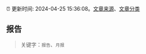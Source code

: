 :alarm_clock: 更新时间: 2024-04-25 15:36:08。[文章来源](/README.md)、[文章分类](/TAGS.md)

## 报告


> 关键字：`报告`、`月报`



